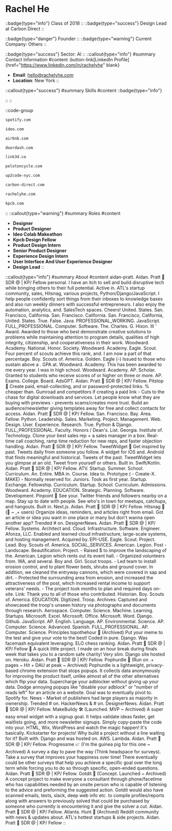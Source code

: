 # Rachel He
::badge{type="info"}
Class of 2018
::
::badge{type="success"}
Design Lead at Carbon Direct
::

::badge{type="danger"}
Founder
::
::badge{type="warning"}
Current Company: Others
::

::badge{type="success"}
Sector: AI
::
::callout{type="info"}
#summary
Contact Information
#content
:button-link[LinkedIn Profile]{href="https://www.linkedin.com/in/rachelyhe" blank}
- **Email**: hello@rachelyhe.com
- **Location**: New York
::

::callout{type="success"}
#summary
Skills
#content
::badge{type="info"}

::
::

::code-group
```bash [Spotify]
spotify.com
```
```bash [IDEO]
ideo.com
```
```bash [Airbnb]
airbnb.com
```
```bash [DoorDash]
doordash.com
```
```bash [LINK3D]
link3d.co
```
```bash [Peloton]
pelotoncycle.com
```
```bash [Up2Code]
up2code-nyc.com
```
```bash [Carbon Direct]
carbon-direct.com
```
```bash [rachel]
rachelyhe.com
```
```bash [Kleiner Perkins Caufield & Byers]
kpcb.com
```
::
::callout{type="warning"}
#summary
Roles
#content
- **Designer**
- **Product Designer**
- **Ideo Colab Makeathon**
- **Kpcb Design Fellow**
- **Product Design Intern**
- **Senior Product Designer**
- **Experience Design Intern**
- **User Interface And User Experience Designer**
- **Design Lead**
::

::callout{type="info"}
#summary
About
#content
aidan-pratt. Aidan. Pratt 🥑 SDR @ | KP/ Fellow personal. I have an itch to sell and build disruptive tech while bringing others to their full potential. Active in. ATL's startup community, sales, Hitsnag, various projects, Python/Django/JavaScript. I help people confidently sort things from their inboxes to knowledge bases and also run weekly dinners with successful entrepreneurs. I also enjoy the automation, analytics, and. SalesTech spaces. Cheers! United. States. San. Francisco, California. San. Francisco. California. San. Francisco, California, United. States. True. False. Java. PROFESSIONAL_WORKING. JavaScript. FULL_PROFESSIONAL. Computer. Software. The. Charles. G. Hixon. III ' Award. Awarded to those who best demonstrate creative solutions to problems while maintaining attention to program details, qualities of high integrity, citizenship, and cooperativeness in their work. Woodward. Academy. National. Honor. Society. Woodward. Academy. Eagle. Scout. Four percent of scouts achieve this rank, and. I am now a part of that percentage. Boy. Scouts of. America. Golden. Eagle (-) Issued to those who sustain above a . GPA at. Woodward. Academy. This has been awarded to me every year. I was in high school. Woodward. Academy. AP. Scholar. Granted to students who receive scores of or higher on three or more. AP. Exams. College. Board. AdsGPT. Aidan. Pratt 🥑 SDR @ | KP/ Fellow. Pitstop 🚏 Create paid, email-collecting, and or password-protected links. % cheaper than. Gumroad and competitors if creating a paid link - Cuts to the chase for digital downloads and services. Let people know what they are buying with previews - prevents scams/creates more trust. Build an audience/newsletter giving templates away for free and collect contacts for access. Aidan. Pratt 🥑 SDR @ | KP/ Fellow. San. Francisco. Bay. Area. Fellow. Python. Leadership. Sales. Marketing. Project. Management. Web. Design. User. Experience. Research. True. Python & Django. FULL_PROFESSIONAL. Faculty. Honors / Dean's. List. Georgia. Institute of. Technology. Clone your best sales rep + a sales manager in a box. Real-time call coaching, ramp time reduction for new reps, and faster objection handling. Aidan. Pratt 🥑 SDR @ | KP/ Fellow. TweetWidget 🐤 Get inspired by past. Tweets daily from someone you follow. A widget for iOS and. Android that finds meaningful and historical. Tweets of the past. TweetWidget lets you glimpse at an old. Tweet from yourself or others. Built in. Swift/Kotlin. Aidan. Pratt 🥑 SDR @ | KP/ Fellow. ATV. Startup. Summer. School. Curriculum. An. Entire. MBA in. Course. Idea to. Prototype ( - Create-X. MAKE) - Normally reserved for. Juniors. Took as first year. Startup. Exchange. Fellowship. Curriculum. Startup. School. Curriculum. Admissions. Woodward. Academy. EDUCATION. Strategic. Planning. Software. Development. Pinpoint 📍 See your. Twitter friends and followers nearby on a map. Stay up to date with people. See who's in town for meetups, catchups, and hangouts. Built in. Next.js. Aidan. Pratt 🥑 SDR @ | KP/ Fellow. Hitsnag 📧 (🚀 ~ ,+ users) Organize ideas, reminders, and articles right from email. Got an article or idea you want in one place or many but don't wanna open another app? Trended # on. DesignerNews. Aidan. Pratt 🥑 SDR @ | KP/ Fellow. Systems. Architect and. Cloud. Infrastructure. Software. Engineer. Afonza, LLC. Enabled and learned cloud infrastructure, large-scale systems, and hosting management. Acquired by. EPI-USE. Eagle. Scout. Project. Lead. Boy. Scouts of. America. SOCIAL_SERVICES. American. Legion. Post - Landscape. Beautification. Project. - Raised $ to improve the landscaping of the. American. Legion which rents out its event hall. - Organized volunteers from. WA, and several. Boy and. Girl. Scout troops. - Led team to install erosion control, and to plant flower beds, shrubs and ground cover. In addition, we cleaned the entryway cannons, which were covered in sap and dirt. - Protected the surrounding area from erosion, and increased the attractiveness of the post, which increased rental income to support veterans’ needs. - The project took months to plan and required days on-site. Link: Thank you to all of those who contributed. Historian. Boy. Scouts of. America. EDUCATION. Digitized. Troop. Archives: Captured and showcased the troop's unseen history via photographs and documents through research. Aerospace. Computer. Science. Machine. Learning. Startups. Microsoft. Excel. Microsoft. Office. Microsoft. Word. Django. Github. JavaScript. AP. English. Language. AP. Environmental. Science. AP. Computer. Science. Advanced. Spanish. FULL_PROFESSIONAL. AP. Computer. Science. Principles topothehour 🎩 (Archived) Put your meme to the test and give your vote to the best! Coded in pure. Django. Was facemash equivalent leveraging. ELO chess ranking. Aidan. Pratt 🥑 SDR @ | KP/ Fellow 💖 A quick little project. I made on an hour break during finals week that takes you to a random safe charity! Very slim. Django site hosted on. Heroku. Aidan. Pratt 🥑 SDR @ | KP/ Fellow. Pophurdle 📰 (Run on .+ pages ~ Hit + DAU at peak ~ Archived) Pophurdle is a lightweight, privacy-based chrome extension that stops popups. It collects data anonymously for improving the product itself, unlike almost all of the other alternatives which flip your data. Supercharge your adblocker without giving up your data. Dodge annoying popups like "disable your adblock" or "number of reads left" for an article on a website. Goal was to eventually pivot to. Spotify for. News - Market of publishers had large players as majority in ownership. Trended # on. HackerNews & # on. DesignerNews. Aidan. Pratt 🥑 SDR @ | KP/ Fellow. MakeBuildy 🛠 (Launched. MVP ~ Archived) A super easy email widget with a signup goal. It helps validate ideas faster, get waitlists going, and more newsletter signups. Simply copy-paste the code into your. HTML, Wix, WordPress and watch the magic happen! It's basically. Kickstarter for projects! Why build a project without a line waiting for it? Built with. Django and was hosted on. AWS. Lambda. Aidan. Pratt 🥑 SDR @ | KP/ Fellow. Progressme 📈 (I'm the guinea pig for this one ~ Archived) A survey a day to pave the way (Think headspace for surveys). Take a survey that improves your happiness over time! There eventually could be other surveys that help you achieve a specific goal over the long term while forcing you to do so through specific, open-ended questions. Aidan. Pratt 🥑 SDR @ | KP/ Fellow. Gotdit 🔎 (Concept. Launched ~ Archived) A concept project to make everyone a consultant through phone/facetime who has capabilities needed by an onsite person who is capable of listening to the advice and preforming the suggested action. Gotdit would also have scanned emails, texts, slack, deep web info etc. to compile profiles/reports along with answers to previously solved that could be purchased by someone who currently is encountering it and give the solver a cut. Aidan. Pratt 🥑 SDR @ | KP/ Fellow. Atlanta. Hunt 🤑 (Archived) Reddit community with news & updates about. ATL's hottest startups & side projects. Aidan. Pratt 🥑 SDR @ | KP/ Fellow
::
